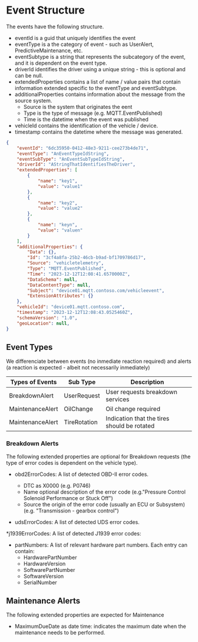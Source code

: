 
# Event Structure

The events have the following structure.

* eventId is a guid that uniquely identifies the event
* eventType is a the category of event - such as UserAlert, PredictiveMaintenance, etc.
* eventSubtype is a string that represents the subcategory of the event, and it is dependent on the event type.
* driverId identifies the driver using a unique string - this is optional and can be null.
* extendedProperties contains a list of name / value pairs that contain information extended specific to the eventType and eventSubtype.
* additionalProperties contains information about the message from the source system.
  * Source is the system that originates the eent
  * Type is the type of message (e.g. MQTT.EventPublished)
  * Time is the datetime when the event was published
* vehicleId contains the identification of the vehicle / device.
* timestamp contains the datetime where the message was generated.

```json
{
    "eventId": "6dc35950-0412-48e3-9211-cee273b4de71",
    "eventType": "AnEventTypeIdString",
    "eventSubType": "AnEventSubTypeIdString",
    "driverId": "AStringThatIdentifiesTheDriver",
    "extendedProperties": [
        {
            "name": "key1",
            "value": "value1"
        },
        {
            "name": "key2",
            "value": "value2"
        },
        {
            "name": "keyn",
            "value": "valuen"
        }
    ],
    "additionalProperties": {
        "Data": {},
        "Id": "3cf4a8fa-25b2-46cb-b9ad-bf1709786d17",
        "Source": "vehicletelemetry",
        "Type": "MQTT.EventPublished",
        "Time": "2023-12-12T12:08:41.6570000Z",
        "DataSchema": null,
        "DataContentType": null,
        "Subject": "device01.mqtt.contoso.com/vehicleevent",
        "ExtensionAttributes": {}
    },
    "vehicleId": "device01.mqtt.contoso.com",
    "timestamp": "2023-12-12T12:08:43.0525460Z",
    "schemaVersion": "1.0",
    "geoLocation": null,
}
```

## Event Types

We differenciate between events (no inmediate reaction required) and alerts (a reaction is expected - albeit not necessarily inmediately)

| Types of Events      | Sub Type         | Description     |
| ---------------------| -----------------| --------------- |
| BreakdownAlert       | UserRequest      | User requests breakdown services |
| MaintenanceAlert     | OilChange        | Oil change required |
| MaintenanceAlert     | TireRotation     | Indication that the tires should be rotated

### Breakdown Alerts

The following extended properties are optional for Breakdown requests (the type of error codes is dependent on the vehicle type).

* obd2ErrorCodes: A list of detected OBD-II error codes.
  * DTC as X0000 (e.g. P0746)
  * Name optional description of the error code (e.g."Pressure Control Solenoid Performance or Stuck Off")
  * Source the origin of the error code (usually an ECU or Subsystem) (e.g. "Transmission - gearbox control")

* udsErrorCodes: A list of detected UDS error codes.

*j1939ErrorCodes: A list of detected J1939 error codes:
  
* partNumbers: A list of relevant hardware part numbers. Each entry can contain:
  * HardwarePartNumber
  * HardwareVersion
  * SoftwarePartNumber
  * SoftwareVersion
  * SerialNumber

## Maintenance Alerts

The following extended properties are expected for Maintenance

* MaximumDueDate as date time: indicates the maximum date when the maintenance needs to be performed.
